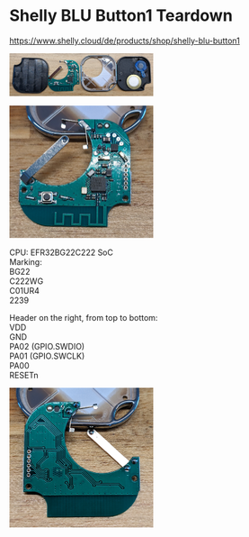 # Shelly BLU Button1 Teardown

https://www.shelly.cloud/de/products/shop/shelly-blu-button1

[<img src="images/all_parts.jpg" alt="All parts" width="256">](images/all_parts.jpg)

[<img src="images/top.jpg" alt="Top view" width="256">](images/top.jpg)

CPU: EFR32BG22C222 SoC  
Marking:  
BG22  
C222WG  
C01UR4  
2239

Header on the right, from top to bottom:  
VDD  
GND  
PA02 (GPIO.SWDIO)  
PA01 (GPIO.SWCLK)  
PA00  
RESETn  

[<img src="images/bot.jpg" alt="Bottom view" width="256">](images/bot.jpg)
